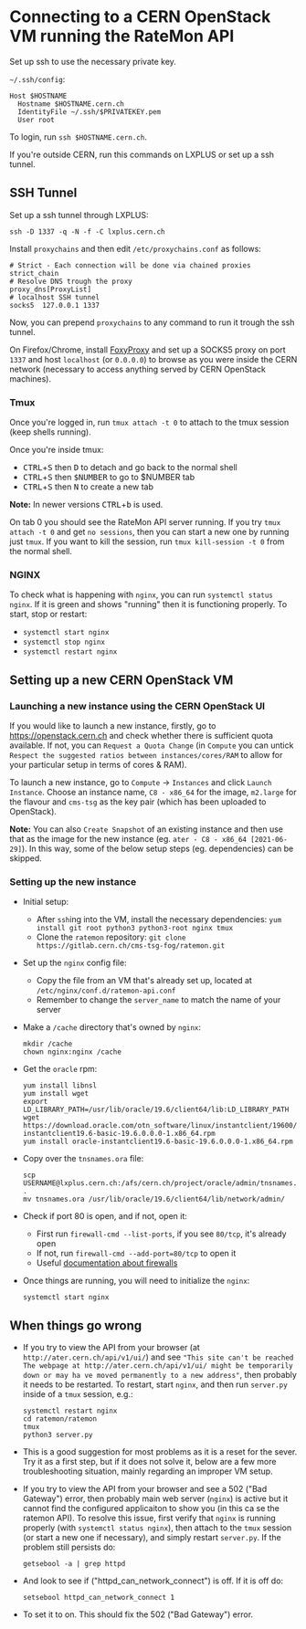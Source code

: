 # Connecting to a CERN OpenStack VM running the RateMon API

Set up ssh to use the necessary private key.

`~/.ssh/config`:

```
Host $HOSTNAME
  Hostname $HOSTNAME.cern.ch
  IdentityFile ~/.ssh/$PRIVATEKEY.pem
  User root
```

To login, run `ssh $HOSTNAME.cern.ch`.

If you're outside CERN, run this commands on LXPLUS or set up a ssh tunnel.

## SSH Tunnel

Set up a ssh tunnel through LXPLUS:
```
ssh -D 1337 -q -N -f -C lxplus.cern.ch
```

Install `proxychains` and then edit `/etc/proxychains.conf` as follows:

```
# Strict - Each connection will be done via chained proxies
strict_chain
# Resolve DNS trough the proxy
proxy_dns[ProxyList]
# localhost SSH tunnel
socks5  127.0.0.1 1337
```

Now, you can prepend `proxychains` to any command to run it trough the ssh tunnel.

On Firefox/Chrome, install [FoxyProxy](https://addons.mozilla.org/it/firefox/addon/foxyproxy-standard/) and set up a SOCKS5 proxy on port `1337` and host `localhost` (or `0.0.0.0`) to browse as you were inside the CERN network (necessary to access anything served by CERN OpenStack machines).


### Tmux

Once you're logged in, run `tmux attach -t 0` to attach to the tmux session (keep shells running).

Once you're inside tmux:

- <kbd>CTRL</kbd>+<kbd>S</kbd> then <kbd>D</kbd> to detach and go back to the normal shell
- <kbd>CTRL</kbd>+<kbd>S</kbd> then <kbd>$NUMBER</kbd> to go to $NUMBER tab
- <kbd>CTRL</kbd>+<kbd>S</kbd> then <kbd>N</kbd> to create a new tab

**Note:** In newer versions <kbd>CTRL</kbd>+<kbd>b</kbd> is used.

On tab 0 you should see the RateMon API server running. If you try `tmux attach -t 0` and get `no sessions`, then you can start a new one by running just `tmux`. If you want to kill the session, run `tmux kill-session -t 0` from the normal shell.

### NGINX

To check what is happening with `nginx`, you can run `systemctl status nginx`. If it is green and shows "running" then it is functioning properly. To start, stop or restart:
- `systemctl start nginx`
- `systemctl stop nginx`
- `systemctl restart nginx`

## Setting up a new CERN OpenStack VM

### Launching a new instance using the CERN OpenStack UI

If you would like to launch a new instance, firstly, go to https://openstack.cern.ch and check whether there is sufficient quota available. If not, you can `Request a Quota Change` (in `Compute` you can untick `Respect the suggested ratios between instances/cores/RAM` to allow for your particular setup in terms of cores & RAM).

To launch a new instance, go to `Compute` -> `Instances` and click `Launch Instance`. Choose an instance name, `C8 - x86_64` for the image, `m2.large` for the flavour and `cms-tsg` as the key pair (which has been uploaded to OpenStack). 

**Note:** You can also `Create Snapshot` of an existing instance and then use that as the image for the new instance (eg. `ater - C8 - x86_64 [2021-06-29]`). In this way, some of the below setup steps (eg. dependencies) can be skipped.

### Setting up the new instance

* Initial setup:
    - After `ssh`ing into the VM, install the necessary dependencies:
    `yum install git root python3 python3-root nginx tmux`
    - Clone the `ratemon` repository:
    `git clone https://gitlab.cern.ch/cms-tsg-fog/ratemon.git`

* Set up the `nginx` config file:
    - Copy the file from an VM that's already set up, located at `/etc/nginx/conf.d/ratemon-api.conf`
    - Remember to change the `server_name` to match the name of your server

* Make a `/cache` directory that's owned by `nginx`:
    ```
    mkdir /cache   
    chown nginx:nginx /cache
    ``` 

* Get the `oracle` rpm:
    ```
    yum install libnsl
    yum install wget
    export LD_LIBRARY_PATH=/usr/lib/oracle/19.6/client64/lib:LD_LIBRARY_PATH
    wget https://download.oracle.com/otn_software/linux/instantclient/19600/oracle-instantclient19.6-basic-19.6.0.0.0-1.x86_64.rpm
    yum install oracle-instantclient19.6-basic-19.6.0.0.0-1.x86_64.rpm
    ```

* Copy over the `tnsnames.ora` file:
    ```
    scp USERNAME@lxplus.cern.ch:/afs/cern.ch/project/oracle/admin/tnsnames.ora .
    mv tnsnames.ora /usr/lib/oracle/19.6/client64/lib/network/admin/
    ```    

* Check if port 80 is open, and if not, open it:
    - First run `firewall-cmd --list-ports`, if you see `80/tcp`, it's already open
    - If not, run `firewall-cmd --add-port=80/tcp` to open it
    - Useful [documentation about firewalls](https://access.redhat.com/documentation/en-us/red_hat_enterprise_linux/7/html/security_guide/sec-controlling_traffic#sec-Controlling_Ports_using_CLI)

* Once things are running, you will need to initialize the `nginx`:
    ```
    systemctl start nginx
    ```

## When things go wrong

- If you try to view the API from your browser (at `http://ater.cern.ch/api/v1/ui/`) and see `"This site can't be reached The webpage at http://ater.cern.ch/api/v1/ui/ might be temporarily down or may ha
ve moved permanently to a new address"`, then probably it needs to be restarted. To restart, start `nginx`, and then run `server.py` inside of a `tmux` session, e.g.:
  ```
  systemctl restart nginx
  cd ratemon/ratemon
  tmux
  python3 server.py
  ```

- This is a good suggestion for most problems as it is a reset for the sever. Try it as a first step, but if it does not solve it, below are a few more troubleshooting situation, mainly regarding an improper VM setup.

- If you try to view the API from your browser and see a 502 ("Bad Gateway") error, then probably main web server (`nginx`) is active but it cannot find the configured applicaiton to show you (in this ca
se the ratemon API). To resolve this issue, first verify that `nginx` is running properly (with `systemctl status nginx`), then attach to the `tmux` session (or start a new one if necessary), and simply 
restart `server.py`. If the problem still persists do:
   ```
   getsebool -a | grep httpd
   ```

- And look to see if ("httpd_can_network_connect") is off. If it is off do:
   ```
   setsebool httpd_can_network_connect 1
   ```

- To set it to on. This should fix the 502 ("Bad Gateway") error. 